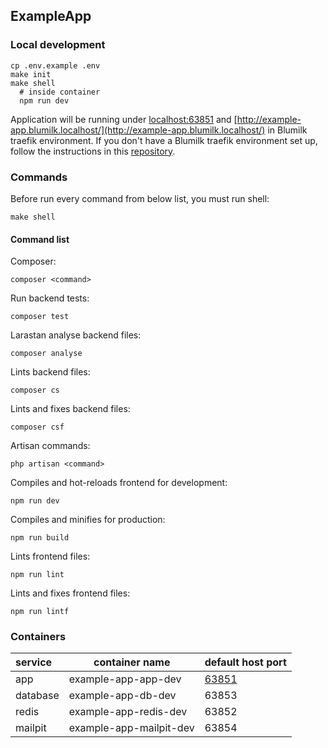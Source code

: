 ## ExampleApp
### Local development
```
cp .env.example .env
make init
make shell
  # inside container
  npm run dev
```
Application will be running under [localhost:63851](localhost:63851) and [http://example-app.blumilk.localhost/](http://example-app.blumilk.localhost/) in Blumilk traefik environment. If you don't have a Blumilk traefik environment set up, follow the instructions in this [repository](https://github.com/blumilksoftware/environment).


### Commands
Before run every command from below list, you must run shell:
```
make shell
```
#### Command list
Composer:
```
composer <command>
```
Run backend tests:
```
composer test
```
Larastan analyse backend files:
```
composer analyse
```
Lints backend files:
```
composer cs
```
Lints and fixes backend files:
```
composer csf
```
Artisan commands:
```
php artisan <command>
```
Compiles and hot-reloads frontend for development:
```
npm run dev
```
Compiles and minifies for production:
```
npm run build
```
Lints frontend files:
```
npm run lint
```
Lints and fixes frontend files:
```
npm run lintf
```

### Containers

| service  | container name   | default host port               |
|:---------|------------------|---------------------------------|
| app      | example-app-app-dev     | [63851](http://localhost:63851) |
| database | example-app-db-dev      | 63853                           |
| redis    | example-app-redis-dev   | 63852                           |
| mailpit  | example-app-mailpit-dev | 63854                           |
